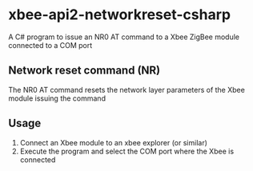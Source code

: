 # xbee-api2-networkreset-csharp

A C# program to issue an NR0 AT command to a Xbee ZigBee module connected to a COM port

## Network reset command (NR)

The NR0 AT command resets the network layer parameters of the Xbee module issuing the command

## Usage

1. Connect an Xbee module to an xbee explorer (or similar)
2. Execute the program and select the COM port where the Xbee is connected
